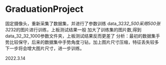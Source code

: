 # GraduationProject
固定摄像头，重新采集了数据集，并进行了参数训练
data_32*32_500采用500张32*32的图片进行训练，上板测试结果一般
加大了训练集的图片数,得到data_32_32_1000参数文件夹，上板测试结果反而更差了
分析：最初的数据集手势比较保守，后来的数据集中手势角度刁钻，加上图片尺寸压缩，特征丢失较多
下一步将会增大图片尺寸，进一步训练。

2022.3.14
